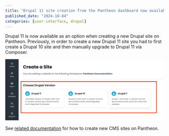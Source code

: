 ```yaml
---
title: "Drupal 11 site creation from the Pantheon dashboard now available"
published_date: "2024-10-04"
categories: [user-interface, drupal]
---
```

Drupal 11 is now available as an option when creating a new Drupal site on Pantheon. Previously, in order to create a new Drupal 11 site you had to first create a Drupal 10 site and then manually upgrade to Drupal 11 via Composer.

![Drupal site creation from the Pantheon dashboard](../images/create-new-site-cms-drupal-11crop.png)

See [related documentation](/add-site-dashboard) for how to create new CMS sites on Pantheon.
